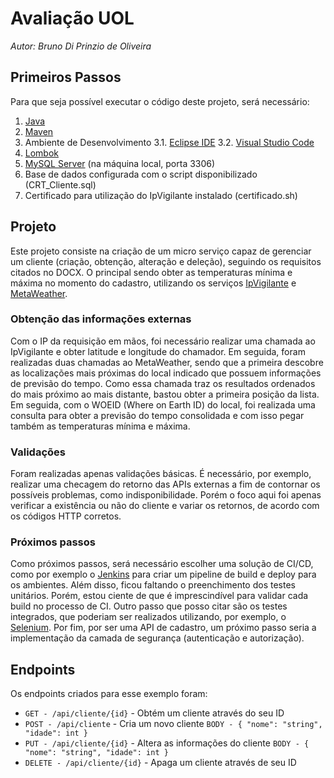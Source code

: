 # Avaliação UOL
*Autor: Bruno Di Prinzio de Oliveira*

## Primeiros Passos
Para que seja possível executar o código deste projeto, será necessário:
1. [Java](https://www.java.com)
2. [Maven](http://maven.apache.org)
3. Ambiente de Desenvolvimento
3.1. [Eclipse IDE](https://www.eclipse.org)
3.2. [Visual Studio Code](https://code.visualstudio.com)
4. [Lombok](https://projectlombok.org)
5. [MySQL Server](https://www.mysql.com) (na máquina local, porta 3306)
6. Base de dados configurada com o script disponibilizado (CRT_Cliente.sql)
7. Certificado para utilização do IpVigilante instalado (certificado.sh)

## Projeto
Este projeto consiste na criação de um micro serviço capaz de gerenciar um cliente (criação, obtenção, alteração e deleção), seguindo os requisitos citados no DOCX. O principal sendo obter as temperaturas mínima e máxima no momento do cadastro, utilizando os serviços [IpVigilante](https://www.ipvigilante.com) e [MetaWeather](https://www.metaweather.com).

### Obtenção das informações externas
Com o IP da requisição em mãos, foi necessário realizar uma chamada ao IpVigilante e obter latitude e longitude do chamador. Em seguida, foram realizadas duas chamadas ao MetaWeather, sendo que a primeira descobre as localizações mais próximas do local indicado que possuem informações de previsão do tempo. Como essa chamada traz os resultados ordenados do mais próximo ao mais distante, bastou obter a primeira posição da lista. Em seguida, com o WOEID (Where on Earth ID) do local, foi realizada uma consulta para obter a previsão do tempo consolidada e com isso pegar também as temperaturas mínima e máxima.

### Validações
Foram realizadas apenas validações básicas. É necessário, por exemplo, realizar uma checagem do retorno das APIs externas a fim de contornar os possíveis problemas, como indisponibilidade. Porém o foco aqui foi apenas verificar a existência ou não do cliente e variar os retornos, de acordo com os códigos HTTP corretos.

### Próximos passos
Como próximos passos, será necessário escolher uma solução de CI/CD, como por exemplo o [Jenkins](https://jenkins.io/) para criar um pipeline de build e deploy para os ambientes.
Além disso, ficou faltando o preenchimento dos testes unitários. Porém, estou ciente de que é imprescindível para validar cada build no processo de CI.
Outro passo que posso citar são os testes integrados, que poderiam ser realizados utilizando, por exemplo, o [Selenium](https://www.seleniumhq.org/).
Por fim, por ser uma API de cadastro, um próximo passo seria a implementação da camada de segurança (autenticação e autorização).

## Endpoints
Os endpoints criados para esse exemplo foram:

* `GET - /api/cliente/{id}` - Obtém um cliente através do seu ID
* `POST - /api/cliente` - Cria um novo cliente
  `BODY - { "nome": "string", "idade": int }`
* `PUT - /api/cliente/{id}` - Altera as informações do cliente
  `BODY - { "nome": "string", "idade": int }`
* `DELETE - /api/cliente/{id}` - Apaga um cliente através de seu ID
